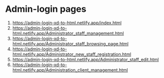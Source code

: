 <h1>
    Admin-login pages
</h1>

<ol>
    <li>
        <a href="https://admin-login-xd-to-html.netlify.app/index.html">https://admin-login-xd-to-html.netlify.app/index.html</a>
    </li>
    <li>
        <a href="https://admin-login-xd-to-html.netlify.app/Administrator_staff_management.html">https://admin-login-xd-to-html.netlify.app/Administrator_staff_management.html</a>
    </li>
    <li>
        <a href="https://admin-login-xd-to-html.netlify.app/Administrator_staff_browsing_page.html">https://admin-login-xd-to-html.netlify.app/Administrator_staff_browsing_page.html</a>
    </li>
    <li>
        <a href="https://admin-login-xd-to-html.netlify.app/Administrator_new_staff_registration.html">https://admin-login-xd-to-html.netlify.app/Administrator_new_staff_registration.html</a>
    </li>
    <li>
        <a href="https://admin-login-xd-to-html.netlify.app/Administrator_staff_edit.html">https://admin-login-xd-to-html.netlify.app/Administrator_staff_edit.html</a>
    </li>
    <li>
        <a href="https://admin-login-xd-to-html.netlify.app/Administration_client_management.html">https://admin-login-xd-to-html.netlify.app/Administration_client_management.html</a>
    </li>
</ol>